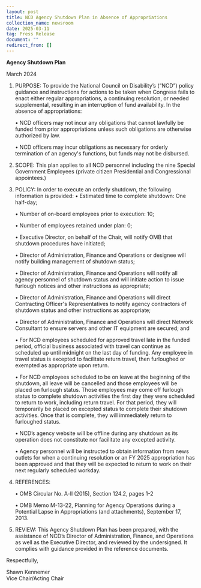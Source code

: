 ```yaml
---
layout: post
title: NCD Agency Shutdown Plan in Absence of Appropriations
collection_name: newsroom
date: 2025-03-11
tag: Press Release
document: ""
redirect_from: []
---
```

**Agency Shutdown Plan**

March 2024

1. PURPOSE: To provide the National Council on Disability’s (“NCD”) policy guidance and 
   instructions for actions to be taken when Congress fails to enact either regular appropriations, a 
   continuing resolution, or needed supplemental, resulting in an interruption of fund availability. 
   In the absence of appropriations:

   •  NCD officers may not incur any obligations that cannot lawfully be funded from prior 
   appropriations unless such obligations are otherwise authorized by law.

   •  NCD officers may incur obligations as necessary for orderly termination of an agency's 
   functions, but funds may not be disbursed.
2. SCOPE: This plan applies to all NCD personnel including the nine Special Government Employees 
   (private citizen Presidential and Congressional appointees.)
3. POLICY: In order to execute an orderly shutdown, the following information is provided:
   •  Estimated time to complete shutdown: One half-day;

   •  Number of on-board employees prior to execution: 10;

   •  Number of employees retained under plan: 0;

   •  Executive Director, on behalf of the Chair, will notify OMB that shutdown procedures have 
   initiated;

   •  Director of Administration, Finance and Operations or designee will notify building management 
   of shutdown status;

   •  Director of Administration, Finance and Operations will notify all agency personnel of 
   shutdown status and will initiate action to issue furlough notices and other instructions as 
   appropriate;

   •  Director of Administration, Finance and Operations will direct Contracting Officer's 
   Representatives to notify agency contractors of shutdown status and other instructions as 
   appropriate;

   •  Director of Administration, Finance and Operations will direct Network Consultant to ensure 
   servers and other IT equipment are secured; and

   •  For NCD employees scheduled for approved travel late in the funded period, official business 
   associated with travel can continue as scheduled up until midnight on the last day of funding. Any 
   employee in travel status is excepted to facilitate return travel, then furloughed or exempted as 
   appropriate upon return.

   •  For NCD employees scheduled to be on leave at the beginning of the shutdown, all leave will be 
   cancelled and those employees will be placed on furlough status. Those employees may come off 
   furlough status to complete shutdown activities the first day they were scheduled to return to 
   work, including return travel. For that period, they will temporarily be placed on excepted status to complete their shutdown activities. Once that is complete, they will immediately return to furloughed status.

   •  NCD’s agency website will be offline during any shutdown as its operation does not constitute 
   nor facilitate any excepted activity.

   •  Agency personnel will be instructed to obtain information from news outlets for when a 
   continuing resolution or an FY 2025 appropriation has been approved and that they will be expected 
   to return to work on their next regularly scheduled workday.
4. REFERENCES:

   •  OMB Circular No. A-ll (2015), Section 124.2, pages 1-2

   •  OMB Memo M-13-22, Planning for Agency Operations during a Potential Lapse in Appropriations (and 
   attachments), September 17, 2013.
5. REVIEW: This Agency Shutdown Plan has been prepared, with the assistance of NCD’s Director of 
   Administration, Finance, and Operations as well as the Executive Director, and reviewed by the 
   undersigned. It complies with guidance provided in the reference documents.

Respectfully,

Shawn Kennemer\
Vice Chair/Acting Chair
